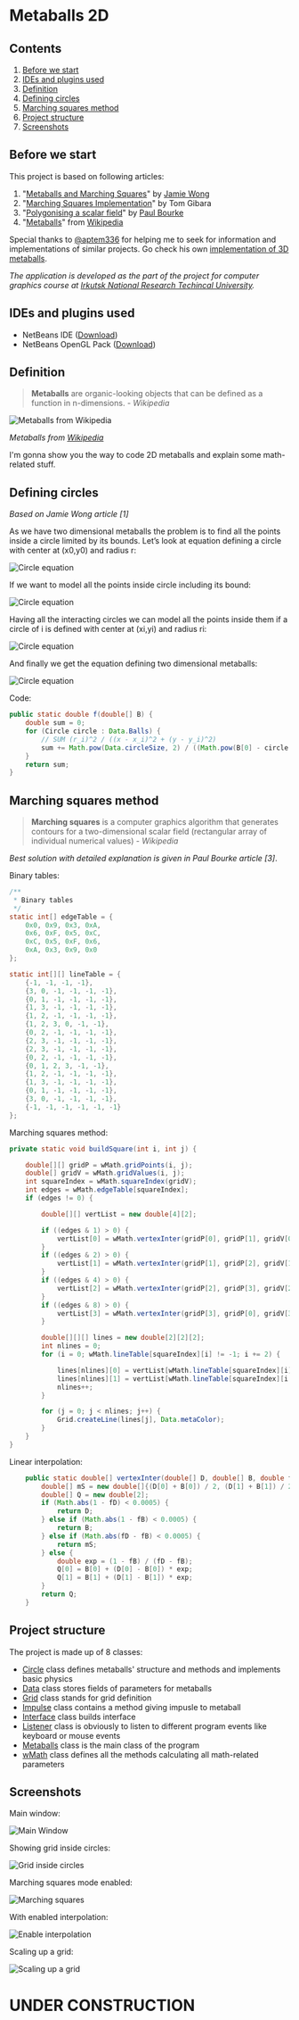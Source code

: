 # Metaballs 2D

## Contents

1. [Before we start](#before-we-start)
2. [IDEs and plugins used](#ides-and-plugins-used)
3. [Definition](#definition)
4. [Defining circles](#defining-circles)
5. [Marching squares method](#marching-squares-method)
6. [Project structure](#project-structure)
7. [Screenshots](#screenshots)

## Before we start
This project is based on following articles:
1. "[Metaballs and Marching Squares](http://jamie-wong.com/2014/08/19/metaballs-and-marching-squares/)" by [Jamie Wong](https://github.com/jlfwong)
2. "[Marching Squares Implementation](http://www.tomgibara.com/computer-vision/marching-squares)" by Tom Gibara
3. "[Polygonising a scalar field](http://paulbourke.net/geometry/polygonise/)" by [Paul Bourke](http://paulbourke.net/)
4. "[Metaballs](https://en.wikipedia.org/wiki/Metaballs)" from [Wikipedia](https://en.wikipedia.org/)

Special thanks to [@aptem336](https://github.com/aptem336) for helping me to seek for information and implementations of similar projects. Go check his own [implementation of 3D metaballs](https://github.com/aptem336/MetaBalls).

*The application is developed as the part of the project for computer graphics course at [Irkutsk National Research Techincal University](http://www.istu.edu/eng/).*

## IDEs and plugins used
- NetBeans IDE ([Download](https://netbeans.org/downloads/index.html))
- NetBeans OpenGL Pack ([Download](http://plugins.netbeans.org/plugin/3260/netbeans-opengl-pack))

## Definition
> **Metaballs** are organic-looking objects that can be defined as a function in n-dimensions. - _Wikipedia_

![Metaballs from Wikipedia](https://upload.wikimedia.org/wikipedia/commons/6/6d/Metaball_contact_sheet.png)

*Metaballs from [Wikipedia](https://en.wikipedia.org/wiki/Metaballs)*

I'm gonna show you the way to code 2D metaballs and explain some math-related stuff.

## Defining circles

_Based on Jamie Wong article [1]_

As we have two dimensional metaballs the problem is to find all the points inside a circle limited by its bounds. Let’s look at equation defining a circle with center at (x0,y0) and radius r:

![Circle equation](https://i.imgur.com/Gwz2ObP.png?1)

If we want to model all the points inside circle including its bound:

![Circle equation](https://i.imgur.com/S93vAWS.png?1)

Having all the interacting circles we can model all the points inside them if a circle of i is defined with center at (xi,yi) and radius ri:

![Circle equation](https://i.imgur.com/1AmbnoU.png?1)

And finally we get the equation defining two dimensional metaballs:

![Circle equation](https://i.imgur.com/OjrIRQr.png?1)

Code:
```Java
public static double f(double[] B) {
    double sum = 0;
    for (Circle circle : Data.Balls) {
        // SUM (r_i)^2 / ((x - x_i)^2 + (y - y_i)^2)
        sum += Math.pow(Data.circleSize, 2) / ((Math.pow(B[0] - circle.x, 2) + Math.pow(B[1] - circle.y, 2)));
    }
    return sum;
}
```
## Marching squares method

> **Marching squares** is a computer graphics algorithm that generates contours for a two-dimensional scalar field (rectangular array of individual numerical values) - _Wikipedia_

_Best solution with detailed explanation is given in Paul Bourke article [3]_.

Binary tables:

```Java
/**
 * Binary tables
 */
static int[] edgeTable = {
    0x0, 0x9, 0x3, 0xA,
    0x6, 0xF, 0x5, 0xC,
    0xC, 0x5, 0xF, 0x6,
    0xA, 0x3, 0x9, 0x0
};

static int[][] lineTable = {
    {-1, -1, -1, -1},
    {3, 0, -1, -1, -1, -1},
    {0, 1, -1, -1, -1, -1},
    {1, 3, -1, -1, -1, -1},
    {1, 2, -1, -1, -1, -1},
    {1, 2, 3, 0, -1, -1},
    {0, 2, -1, -1, -1, -1},
    {2, 3, -1, -1, -1, -1},
    {2, 3, -1, -1, -1, -1},
    {0, 2, -1, -1, -1, -1},
    {0, 1, 2, 3, -1, -1},
    {1, 2, -1, -1, -1, -1},
    {1, 3, -1, -1, -1, -1},
    {0, 1, -1, -1, -1, -1},
    {3, 0, -1, -1, -1, -1},
    {-1, -1, -1, -1, -1, -1}
};
```

Marching squares method:

```Java
private static void buildSquare(int i, int j) {

    double[][] gridP = wMath.gridPoints(i, j);
    double[] gridV = wMath.gridValues(i, j);
    int squareIndex = wMath.squareIndex(gridV);
    int edges = wMath.edgeTable[squareIndex];
    if (edges != 0) {

        double[][] vertList = new double[4][2];

        if ((edges & 1) > 0) {
            vertList[0] = wMath.vertexInter(gridP[0], gridP[1], gridV[0], gridV[1]);
        }
        if ((edges & 2) > 0) {
            vertList[1] = wMath.vertexInter(gridP[1], gridP[2], gridV[1], gridV[2]);
        }
        if ((edges & 4) > 0) {
            vertList[2] = wMath.vertexInter(gridP[2], gridP[3], gridV[2], gridV[3]);
        }
        if ((edges & 8) > 0) {
            vertList[3] = wMath.vertexInter(gridP[3], gridP[0], gridV[3], gridV[0]);
        }

        double[][][] lines = new double[2][2][2];
        int nlines = 0;
        for (i = 0; wMath.lineTable[squareIndex][i] != -1; i += 2) {

            lines[nlines][0] = vertList[wMath.lineTable[squareIndex][i]];
            lines[nlines][1] = vertList[wMath.lineTable[squareIndex][i + 1]];
            nlines++;
        }

        for (j = 0; j < nlines; j++) {
            Grid.createLine(lines[j], Data.metaColor);
        }
    }
}
```

Linear interpolation:
```Java
    public static double[] vertexInter(double[] D, double[] B, double fD, double fB) {
        double[] mS = new double[]{(D[0] + B[0]) / 2, (D[1] + B[1]) / 2};
        double[] Q = new double[2];
        if (Math.abs(1 - fD) < 0.0005) {
            return D;
        } else if (Math.abs(1 - fB) < 0.0005) {
            return B;
        } else if (Math.abs(fD - fB) < 0.0005) {
            return mS;
        } else {
            double exp = (1 - fB) / (fD - fB);
            Q[0] = B[0] + (D[0] - B[0]) * exp;
            Q[1] = B[1] + (D[1] - B[1]) * exp;
        }
        return Q;
    }

```

## Project structure

The project is made up of 8 classes:
- [Circle](https://github.com/xtenzQ/2D-metaballs/blob/master/src/Main/Circle.java) class defines metaballs' structure and methods and implements basic physics
- [Data](https://github.com/xtenzQ/2D-metaballs/blob/master/src/Main/Data.java) class stores fields of parameters for metaballs
- [Grid](https://github.com/xtenzQ/2D-metaballs/blob/master/src/Main/Grid.java) class stands for grid definition
- [Impulse](https://github.com/xtenzQ/2D-metaballs/blob/master/src/Main/Impulse.java) class contains a method giving impusle to metaball
- [Interface](https://github.com/xtenzQ/2D-metaballs/blob/master/src/Main/Interface.java) class builds interface
- [Listener](https://github.com/xtenzQ/2D-metaballs/blob/master/src/Main/Listener.java) class is obviously to listen to different program events like keyboard or mouse events
- [Metaballs](https://github.com/xtenzQ/2D-metaballs/blob/master/src/Main/MetaBalls.java) class is the main class of the program
- [wMath](https://github.com/xtenzQ/2D-metaballs/blob/master/src/Main/wMath.java) class defines all the methods calculating all math-related parameters

## Screenshots

Main window:

![Main Window](https://i.imgur.com/YgTBaLW.png?1)

Showing grid inside circles:

![Grid inside circles](https://i.imgur.com/zKZG4e2.png?1)

Marching squares mode enabled:

![Marching squares](https://i.imgur.com/cPyVp28.png?1)

With enabled interpolation:

![Enable interpolation](https://i.imgur.com/kSVVwKh.png?1)

Scaling up a grid:

![Scaling up a grid](https://i.imgur.com/CeRcjqH.png?1)
# UNDER CONSTRUCTION
